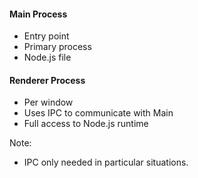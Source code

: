 #### Main Process

- Entry point
- Primary process
- Node.js file

#### Renderer Process
- Per window
- Uses IPC to communicate with Main
- Full access to Node.js runtime

Note:

- IPC only needed in particular situations.